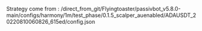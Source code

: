 Strategy come from : /direct_from_git/Flyingtoaster/passivbot_v5.8.0-main/configs/harmony/1m/test_phase/0.1.5_scalper_auenabled/ADAUSDT_20220810060826_615ed/config.json